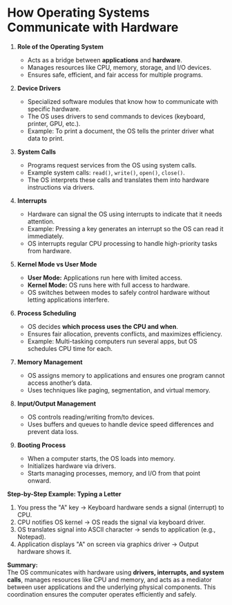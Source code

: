 # How Operating Systems Communicate with Hardware

1. **Role of the Operating System**
   - Acts as a bridge between **applications** and **hardware**.
   - Manages resources like CPU, memory, storage, and I/O devices.
   - Ensures safe, efficient, and fair access for multiple programs.

2. **Device Drivers**
   - Specialized software modules that know how to communicate with specific hardware.
   - The OS uses drivers to send commands to devices (keyboard, printer, GPU, etc.).
   - Example: To print a document, the OS tells the printer driver what data to print.

3. **System Calls**
   - Programs request services from the OS using system calls.
   - Example system calls: `read()`, `write()`, `open()`, `close()`.
   - The OS interprets these calls and translates them into hardware instructions via drivers.

4. **Interrupts**
   - Hardware can signal the OS using interrupts to indicate that it needs attention.
   - Example: Pressing a key generates an interrupt so the OS can read it immediately.
   - OS interrupts regular CPU processing to handle high-priority tasks from hardware.

5. **Kernel Mode vs User Mode**
   - **User Mode:** Applications run here with limited access.
   - **Kernel Mode:** OS runs here with full access to hardware.
   - OS switches between modes to safely control hardware without letting applications interfere.

6. **Process Scheduling**
   - OS decides **which process uses the CPU and when**.
   - Ensures fair allocation, prevents conflicts, and maximizes efficiency.
   - Example: Multi-tasking computers run several apps, but OS schedules CPU time for each.

7. **Memory Management**
   - OS assigns memory to applications and ensures one program cannot access another’s data.
   - Uses techniques like paging, segmentation, and virtual memory.

8. **Input/Output Management**
   - OS controls reading/writing from/to devices.
   - Uses buffers and queues to handle device speed differences and prevent data loss.

9. **Booting Process**
   - When a computer starts, the OS loads into memory.
   - Initializes hardware via drivers.
   - Starts managing processes, memory, and I/O from that point onward.

**Step-by-Step Example: Typing a Letter**
1. You press the "A" key → Keyboard hardware sends a signal (interrupt) to CPU.
2. CPU notifies OS kernel → OS reads the signal via keyboard driver.
3. OS translates signal into ASCII character → sends to application (e.g., Notepad).
4. Application displays "A" on screen via graphics driver → Output hardware shows it.

**Summary:**  
The OS communicates with hardware using **drivers, interrupts, and system calls**, manages resources like CPU and memory, and acts as a mediator between user applications and the underlying physical components. This coordination ensures the computer operates efficiently and safely.

